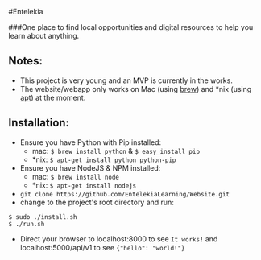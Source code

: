#Entelekia

###One place to find local opportunities and digital resources to help you learn about anything.

## Notes:
- This project is very young and an MVP is currently in the works.
- The website/webapp only works on Mac (using [brew](http://brew.sh/)) and *nix (using [apt](https://wiki.debian.org/Apt)) at the moment.

## Installation:
- Ensure you have Python with Pip installed:
    - mac: `$ brew install python` & `$ easy_install pip`
    - *nix: `$ apt-get install python python-pip`
- Ensure you have NodeJS & NPM installed:
    - mac: `$ brew install node`
    - *nix: `$ apt-get install nodejs`
- `git clone https://github.com/EntelekiaLearning/Website.git`
- change to the project's root directory and run:
```shell
$ sudo ./install.sh
$ ./run.sh
```
- Direct your browser to localhost:8000 to see `It works!` and localhost:5000/api/v1 to see `{"hello": "world!"}`
